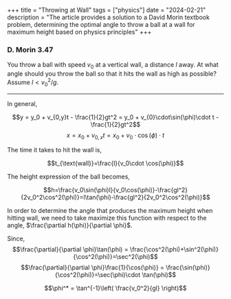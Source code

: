 +++
title = "Throwing at Wall"
tags = ["physics"]
date = "2024-02-21"
description = "The article provides a solution to a David Morin textbook problem, determining the optimal angle to throw a ball at a wall for maximum height based on physics principles"
+++

### D. Morin 3.47

You throw a ball with speed $v_0$ at a vertical wall, a distance $l$ away. At what angle should you throw the ball so that it hits the wall as high as possible? Assume $l < v_0^2/g$.

-------------------------

In general,

$$y = y_0 + v_{0,y}t - \frac{1}{2}gt^2 = y_0 + v_{0}\cdot\sin(\phi)\cdot t - \frac{1}{2}gt^2$$
$$x = x_0 + v_{0,x}t = x_0 + v_{0}\cdot\cos(\phi)\cdot t$$

The time it takes to hit the wall is,

$$t_{\text{wall}}=\frac{l}{v_0\cdot \cos(\phi)}$$

The height expression of the ball becomes,

$$h=\frac{v_0\sin(\phi)l}{v_0\cos(\phi)}-\frac{gl^2}{2v_0^2\cos^2(\phi)}=l\tan(\phi)-\frac{gl^2}{2v_0^2\cos^2(\phi)}$$

In order to determine the angle that produces the maximum height when hitting wall, we need to take maximize this function with respect to the angle, $\frac{\partial h(\phi)}{\partial \phi}$.

Since,
$$\frac{\partial}{\partial \phi}\tan(\phi) = \frac{\cos^2(\phi)+\sin^2(\phi)}{\cos^2(\phi)}=\sec^2(\phi)$$
$$\frac{\partial}{\partial \phi}\frac{1}{\cos(\phi)} = \frac{\sin(\phi)}{\cos^2(\phi)}=\sec(\phi)\cdot \tan(\phi)$$

$$\phi^* = \tan^{-1}\left( \frac{v_0^2}{gl} \right)$$